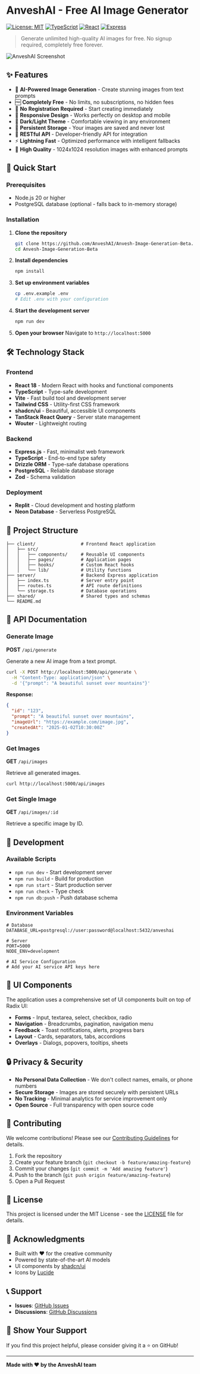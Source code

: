 
# AnveshAI - Free AI Image Generator

[![License: MIT](https://img.shields.io/badge/License-MIT-yellow.svg)](https://opensource.org/licenses/MIT)
[![TypeScript](https://img.shields.io/badge/TypeScript-007ACC?logo=typescript&logoColor=white)](https://www.typescriptlang.org/)
[![React](https://img.shields.io/badge/React-20232A?logo=react&logoColor=61DAFB)](https://reactjs.org/)
[![Express](https://img.shields.io/badge/Express.js-404D59?logo=express)](https://expressjs.com/)

> Generate unlimited high-quality AI images for free. No signup required, completely free forever.

![AnveshAI Screenshot](attached_assets/anvesh-ai-5ca8368d-1442-49b6-86f5-c0eac8e1c2b2.jpg)

## ✨ Features

- 🎨 **AI-Powered Image Generation** - Create stunning images from text prompts
- 🆓 **Completely Free** - No limits, no subscriptions, no hidden fees
- 🚀 **No Registration Required** - Start creating immediately
- 📱 **Responsive Design** - Works perfectly on desktop and mobile
- 🌙 **Dark/Light Theme** - Comfortable viewing in any environment
- 💾 **Persistent Storage** - Your images are saved and never lost
- 🔌 **RESTful API** - Developer-friendly API for integration
- ⚡ **Lightning Fast** - Optimized performance with intelligent fallbacks
- 🎯 **High Quality** - 1024x1024 resolution images with enhanced prompts

## 🚀 Quick Start

### Prerequisites

- Node.js 20 or higher
- PostgreSQL database (optional - falls back to in-memory storage)

### Installation

1. **Clone the repository**
   ```bash
   git clone https://github.com/AnveshAI/Anvesh-Image-Generation-Beta.git
   cd Anvesh-Image-Generation-Beta
   ```

2. **Install dependencies**
   ```bash
   npm install
   ```

3. **Set up environment variables**
   ```bash
   cp .env.example .env
   # Edit .env with your configuration
   ```

4. **Start the development server**
   ```bash
   npm run dev
   ```

5. **Open your browser**
   Navigate to `http://localhost:5000`

## 🛠️ Technology Stack

### Frontend
- **React 18** - Modern React with hooks and functional components
- **TypeScript** - Type-safe development
- **Vite** - Fast build tool and development server
- **Tailwind CSS** - Utility-first CSS framework
- **shadcn/ui** - Beautiful, accessible UI components
- **TanStack React Query** - Server state management
- **Wouter** - Lightweight routing

### Backend
- **Express.js** - Fast, minimalist web framework
- **TypeScript** - End-to-end type safety
- **Drizzle ORM** - Type-safe database operations
- **PostgreSQL** - Reliable database storage
- **Zod** - Schema validation

### Deployment
- **Replit** - Cloud development and hosting platform
- **Neon Database** - Serverless PostgreSQL

## 📁 Project Structure

```
├── client/                 # Frontend React application
│   ├── src/
│   │   ├── components/     # Reusable UI components
│   │   ├── pages/          # Application pages
│   │   ├── hooks/          # Custom React hooks
│   │   └── lib/            # Utility functions
├── server/                 # Backend Express application
│   ├── index.ts            # Server entry point
│   ├── routes.ts           # API route definitions
│   └── storage.ts          # Database operations
├── shared/                 # Shared types and schemas
└── README.md
```

## 🔌 API Documentation

### Generate Image

**POST** `/api/generate`

Generate a new AI image from a text prompt.

```bash
curl -X POST http://localhost:5000/api/generate \
  -H "Content-Type: application/json" \
  -d '{"prompt": "A beautiful sunset over mountains"}'
```

**Response:**
```json
{
  "id": "123",
  "prompt": "A beautiful sunset over mountains",
  "imageUrl": "https://example.com/image.jpg",
  "createdAt": "2025-01-02T10:30:00Z"
}
```

### Get Images

**GET** `/api/images`

Retrieve all generated images.

```bash
curl http://localhost:5000/api/images
```

### Get Single Image

**GET** `/api/images/:id`

Retrieve a specific image by ID.

## 🧪 Development

### Available Scripts

- `npm run dev` - Start development server
- `npm run build` - Build for production
- `npm run start` - Start production server
- `npm run check` - Type check
- `npm run db:push` - Push database schema

### Environment Variables

```env
# Database
DATABASE_URL=postgresql://user:password@localhost:5432/anveshai

# Server
PORT=5000
NODE_ENV=development

# AI Service Configuration
# Add your AI service API keys here
```

## 🎨 UI Components

The application uses a comprehensive set of UI components built on top of Radix UI:

- **Forms** - Input, textarea, select, checkbox, radio
- **Navigation** - Breadcrumbs, pagination, navigation menu
- **Feedback** - Toast notifications, alerts, progress bars
- **Layout** - Cards, separators, tabs, accordions
- **Overlays** - Dialogs, popovers, tooltips, sheets

## 🔒 Privacy & Security

- **No Personal Data Collection** - We don't collect names, emails, or phone numbers
- **Secure Storage** - Images are stored securely with persistent URLs
- **No Tracking** - Minimal analytics for service improvement only
- **Open Source** - Full transparency with open source code

## 🤝 Contributing

We welcome contributions! Please see our [Contributing Guidelines](CONTRIBUTING.md) for details.

1. Fork the repository
2. Create your feature branch (`git checkout -b feature/amazing-feature`)
3. Commit your changes (`git commit -m 'Add amazing feature'`)
4. Push to the branch (`git push origin feature/amazing-feature`)
5. Open a Pull Request

## 📄 License

This project is licensed under the MIT License - see the [LICENSE](LICENSE) file for details.

## 🙏 Acknowledgments

- Built with ❤️ for the creative community
- Powered by state-of-the-art AI models
- UI components by [shadcn/ui](https://ui.shadcn.com/)
- Icons by [Lucide](https://lucide.dev/)

## 📞 Support

- **Issues**: [GitHub Issues](https://github.com/AnveshAI/Anvesh-Image-Generation-Beta/issues)
- **Discussions**: [GitHub Discussions](https://github.com/AnveshAI/Anvesh-Image-Generation-Beta/discussions)

## 🌟 Show Your Support

If you find this project helpful, please consider giving it a ⭐ on GitHub!

---

**Made with ❤️ by the AnveshAI team**

